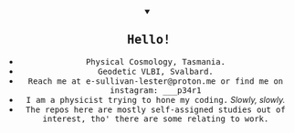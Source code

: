 <details open align="center">
<summary>
<h2><samp>Hello!</samp></h2>
</summary>
<ul>
    <li><samp>Physical Cosmology, Tasmania.</samp></li>
    <li><samp>Geodetic VLBI, Svalbard.</samp></li>
    <li><samp>Reach me at e-sullivan-lester@proton.me or find me on instagram: ___p34r1 </samp></li>
    <li><samp>I am a physicist trying to hone my coding.</samp> <em>Slowly, slowly.</em></li>
    <li><samp>The repos here are mostly self-assigned studies out of interest, tho' there are some relating to work.</samp> </li>
</ul>
</details>






<!--
**e-s-l/e-s-l** is a ✨ _special_ ✨ repository because its `README.md` (this file) appears on your GitHub profile.

Here are some ideas to get you started:

- 🔭 I’m currently working on ...
- 🌱 I’m currently learning ...
- 👯 I’m looking to collaborate on ...
- 🤔 I’m looking for help with ...
- 💬 Ask me about ...
- 📫 How to reach me: ...
- 😄 Pronouns: ...
- ⚡ Fun fact: ...
-->
